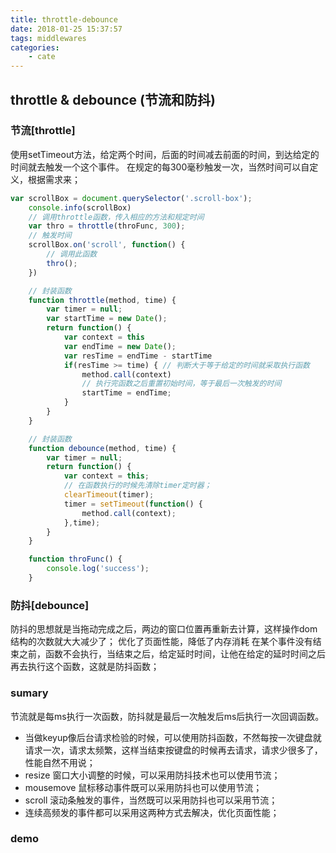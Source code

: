 ```yaml
---
title: throttle-debounce
date: 2018-01-25 15:37:57
tags: middlewares
categories:
    - cate
---
```


## throttle & debounce (节流和防抖)

### 节流[throttle]

使用setTimeout方法，给定两个时间，后面的时间减去前面的时间，到达给定的时间就去触发一个这个事件。
在规定的每300毫秒触发一次，当然时间可以自定义，根据需求来；

```js
var scrollBox = document.querySelector('.scroll-box');
    console.info(scrollBox)
    // 调用throttle函数，传入相应的方法和规定时间
    var thro = throttle(throFunc, 300);
    // 触发时间
    scrollBox.on('scroll', function() {
        // 调用此函数
        thro();
    })

    // 封装函数
    function throttle(method, time) {
        var timer = null;
        var startTime = new Date();
        return function() {
            var context = this
            var endTime = new Date();
            var resTime = endTime - startTime
            if(resTime >= time) { // 判断大于等于给定的时间就采取执行函数
                method.call(context)
                // 执行完函数之后重置初始时间，等于最后一次触发的时间
                startTime = endTime;
            }
        }
    }

    // 封装函数
    function debounce(method, time) {
        var timer = null;
        return function() {
            var context = this;
            // 在函数执行的时候先清除timer定时器；
            clearTimeout(timer);
            timer = setTimeout(function() {
                method.call(context);
            },time);
        }
    }

    function throFunc() {
        console.log('success');
    }
```

### 防抖[debounce]

防抖的思想就是当拖动完成之后，两边的窗口位置再重新去计算，这样操作dom结构的次数就大大减少了；
优化了页面性能，降低了内存消耗
在某个事件没有结束之前，函数不会执行，当结束之后，给定延时时间，让他在给定的延时时间之后再去执行这个函数，这就是防抖函数；

### sumary

节流就是每ms执行一次函数，防抖就是最后一次触发后ms后执行一次回调函数。

- 当做keyup像后台请求检验的时候，可以使用防抖函数，不然每按一次键盘就请求一次，请求太频繁，这样当结束按键盘的时候再去请求，请求少很多了，性能自然不用说；
- resize 窗口大小调整的时候，可以采用防抖技术也可以使用节流；
- mousemove 鼠标移动事件既可以采用防抖也可以使用节流；
- scroll 滚动条触发的事件，当然既可以采用防抖也可以采用节流；
- 连续高频发的事件都可以采用这两种方式去解决，优化页面性能；

### demo